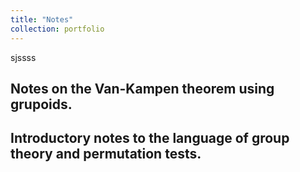 ```yaml
---
title: "Notes"
collection: portfolio
---
```

sjssss

## Notes on the Van-Kampen theorem using grupoids.

## Introductory notes to the language of group theory and permutation tests.
